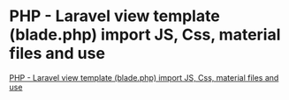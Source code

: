 # PHP - Laravel view template (blade.php) import JS, Css, material files and use
[PHP - Laravel view template (blade.php) import JS, Css, material files and use](https://aiwithcloud.com/2022/09/16/php___laravel_view_template_blade-php_import_js_css_material_files_and_use/)